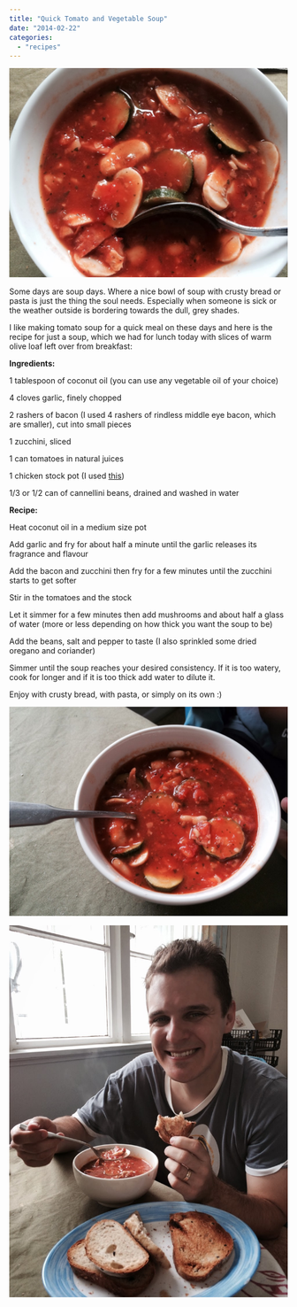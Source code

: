 ```yaml
---
title: "Quick Tomato and Vegetable Soup"
date: "2014-02-22"
categories: 
  - "recipes"
---
```


  

[![](images/3b41e-20140222tomatoandvegesoup1.jpg)](https://shalveena.files.wordpress.com/2014/02/3b41e-20140222tomatoandvegesoup1.jpg)

Some days are soup days. Where a nice bowl of soup with crusty bread or pasta is just the thing the soul needs. Especially when someone is sick or the weather outside is bordering towards the dull, grey shades.

  

I like making tomato soup for a quick meal on these days and here is the recipe for just a soup, which we had for lunch today with slices of warm olive loaf left over from breakfast:

  

**Ingredients:**

1 tablespoon of coconut oil (you can use any vegetable oil of your choice)

4 cloves garlic, finely chopped

2 rashers of bacon (I used 4 rashers of rindless middle eye bacon, which are smaller), cut into small pieces

1 zucchini, sliced

1 can tomatoes in natural juices

1 chicken stock pot (I used [this](http://www.continental.com.au/product/detail/254052/chicken))

1/3 or 1/2 can of cannellini beans, drained and washed in water

  

**Recipe:**

Heat coconut oil in a medium size pot

Add garlic and fry for about half a minute until the garlic releases its fragrance and flavour

Add the bacon and zucchini then fry for a few minutes until the zucchini starts to get softer

Stir in the tomatoes and the stock

Let it simmer for a few minutes then add mushrooms and about half a glass of water (more or less depending on how thick you want the soup to be)

Add the beans, salt and pepper to taste (I also sprinkled some dried oregano and coriander)

Simmer until the soup reaches your desired consistency. If it is too watery, cook for longer and if it is too thick add water to dilute it. 

  

Enjoy with crusty bread, with pasta, or simply on its own :) 

  

[![](images/4024a-20140222tomatoandvegesoup2.jpg)](https://shalveena.files.wordpress.com/2014/02/4024a-20140222tomatoandvegesoup2.jpg)

  

[![](images/06d76-20140222tomatoandvegesoup3.jpg)](https://shalveena.files.wordpress.com/2014/02/06d76-20140222tomatoandvegesoup3.jpg)
